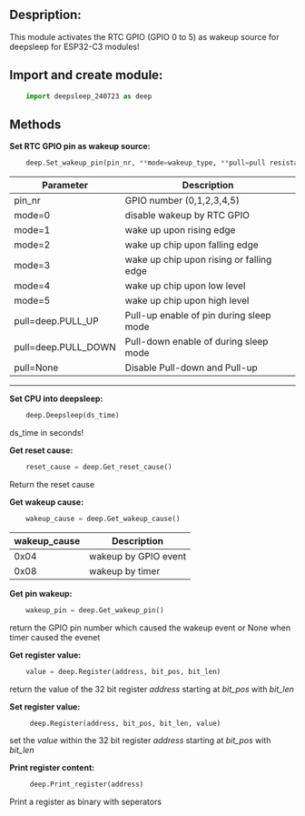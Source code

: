 Despription:
-
This module activates the RTC GPIO (GPIO 0 to 5) as wakeup source for deepsleep for ESP32-C3 modules!




## Import and create module:
```python
    import deepsleep_240723 as deep
```

## Methods
**Set RTC GPIO pin as wakeup source:**
```python
    deep.Set_wakeup_pin(pin_nr, **mode=wakeup_type, **pull=pull resistances)
 ```
|Parameter|Description|
|-|-|
|pin_nr|GPIO number (0,1,2,3,4,5)|
|mode=0| disable wakeup by RTC GPIO|
|mode=1| wake up upon rising edge|
|mode=2| wake up chip upon falling edge|
|mode=3| wake up chip upon rising or falling edge|
|mode=4| wake up chip upon low level|
|mode=5| wake up chip upon high level|
|pull=deep.PULL_UP|Pull-up enable of pin during sleep mode|
|pull=deep.PULL_DOWN|Pull-down enable of during sleep mode|
|pull=None|Disable Pull-down and Pull-up|

---
**Set CPU into deepsleep:**
```python
    deep.Deepsleep(ds_time)
```
ds_time in seconds!

**Get reset cause:**
```python
    reset_cause = deep.Get_reset_cause()
```
Return the reset cause 

**Get wakeup cause:**
```python
    wakeup_cause = deep.Get_wakeup_cause()
```
|wakeup_cause|Description|
|-|-|
|0x04|wakeup by GPIO event|
|0x08|wakeup by timer|

**Get pin wakeup:**
```python
    wakeup_pin = deep.Get_wakeup_pin()
```
return the GPIO pin number which caused the wakeup event or None when timer caused the evenet

**Get register value:**
```python
    value = deep.Register(address, bit_pos, bit_len)
```
return the value of the 32 bit register *address* starting at *bit_pos* with *bit_len*

**Set register value:**
```python
     deep.Register(address, bit_pos, bit_len, value)
```
set the *value* within the 32 bit register *address* starting at *bit_pos* with *bit_len*


**Print register content:**
```python
     deep.Print_register(address)
```
Print a register as binary with seperators




